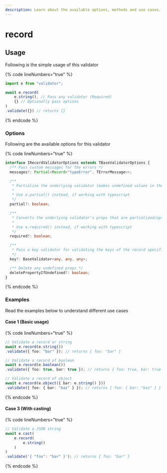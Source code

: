 ```yaml
---
description: Learn about the available options, methods and use cases.
---
```


# record

## Usage

Following is the simple usage of this validator

{% code lineNumbers="true" %}
```typescript
import e from "validator";

await e.record(
    e.string(), // Pass any validator (Required)
    {} // Optionally pass options
)
.validate({}) // returns {}
```
{% endcode %}

### Options

Following are the available options for this validator

{% code lineNumbers="true" %}
```typescript
interface IRecordValidatorOptions extends TBaseValidatorOptions {
  /** Pass custom messages for the errors */
  messages?: Partial<Record<"typeError", TErrorMessage>>;

  /**
   * Partialize the underlying validator (makes undefined values in the props acceptable)
   *
   * Use e.partial() instead, if working with typescript
   */
  partial?: boolean;

  /**
   * Converts the underlying validator's props that are partialized/optional to required
   *
   * Use e.required() instead, if working with typescript
   */
  required?: boolean;

  /**
   * Pass a key validator for validating the keys of the record specifically
   */
  key?: BaseValidator<any, any, any>;

  /** Delete any undefined props */
  deletePropertyIfUndefined?: boolean;
}
```
{% endcode %}

### Examples

Read the examples below to understand different use cases

#### Case 1 (Basic usage)

{% code lineNumbers="true" %}
```typescript
// Validate a record or string
await e.record(e.string())
.validate({ foo: "bar" }); // returns { foo: "bar" }

// Validate a record of boolean
await e.record(e.boolean())
.validate({ foo: true, bar: true }); // returns { foo: true, bar: true }

// Validate a record of object
await e.record(e.object({ bar: e.string() }))
.validate({ foo: { bar: "baz" } }); // returns { foo: { bar: "baz" } }
```
{% endcode %}

#### Case 3 (With casting)

{% code lineNumbers="true" %}
```typescript
// Validate a JSON string
await e.cast(
    e.record(
        e.string()
    )
)
.validate('{ "foo": "bar" }'); // returns { foo: "bar" }
```
{% endcode %}
